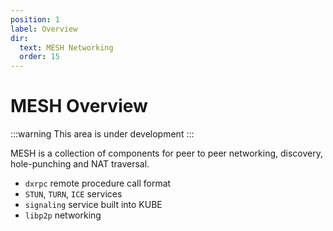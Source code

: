 ```yaml
---
position: 1
label: Overview
dir:
  text: MESH Networking
  order: 15
---
```


# MESH Overview

:::warning
This area is under development
:::

MESH is a collection of components for peer to peer networking, discovery, hole-punching and NAT traversal.

*   `dxrpc` remote procedure call format
*   `STUN`, `TURN`, `ICE` services
*   `signaling` service built into KUBE
*   `libp2p` networking
